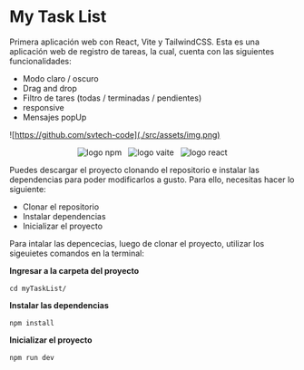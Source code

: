# My Task List

Primera aplicación web con React, Vite y TailwindCSS.
Esta es una aplicación web de registro de tareas, la cual, cuenta con las siguientes funcionalidades:

- Modo claro / oscuro
- Drag and drop
- Filtro de tares (todas / terminadas / pendientes)
- responsive
- Mensajes popUp

![https://github.com/svtech-code](./src/assets/img.png)

<p align="center">
    <img src="https://img.shields.io/badge/npm-0077B5?logo=npm" alt="logo npm">
  &nbsp;
    <img src="https://img.shields.io/badge/vite-E4405F?logo=vite" alt="logo vaite">
  &nbsp;
    <img src="https://img.shields.io/badge/react-black?logo=react" alt="logo react">
</p>

Puedes descargar el proyecto clonando el repositorio e instalar las dependencias para poder modificarlos a gusto. Para ello, necesitas hacer lo siguiente:

- Clonar el repositorio
- Instalar dependencias
- Inicializar el proyecto

Para intalar las depencecias, luego de clonar el proyecto, utilizar los sigeuietes comandos en la terminal:

**Ingresar a la carpeta del proyecto**

```
cd myTaskList/
```

**Instalar las dependencias**

```
npm install
```

**Inicializar el proyecto**

```
npm run dev
```
